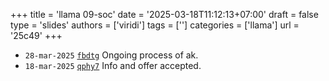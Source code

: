 +++
title = 'llama 09-soc'
date = '2025-03-18T11:12:13+07:00'
draft = false
type = 'slides'
authors = ['viridi']
tags = ['']
categories = ['llama']
url = '25c49'
+++

+ `28-mar-2025` [`fbdtg`](https://osf.io/fbdtg) Ongoing process of ak.
+ `18-mar-2025` [`qphy7`](https://osf.io/qphy7) Info and offer accepted.
